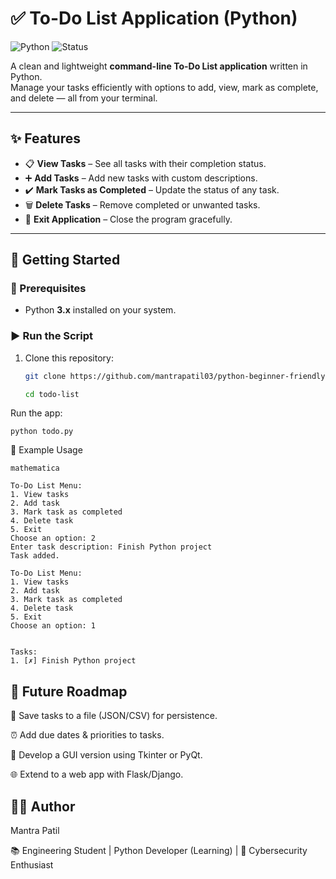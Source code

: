 # ✅ To-Do List Application (Python)

![Python](https://img.shields.io/badge/Python-3.x-blue?logo=python)
![Status](https://img.shields.io/badge/Status-Active-success)



A clean and lightweight **command-line To-Do List application** written in Python.  
Manage your tasks efficiently with options to add, view, mark as complete, and delete — all from your terminal.  

---

## ✨ Features
- 📋 **View Tasks** – See all tasks with their completion status.  
- ➕ **Add Tasks** – Add new tasks with custom descriptions.  
- ✔️ **Mark Tasks as Completed** – Update the status of any task.  
- 🗑️ **Delete Tasks** – Remove completed or unwanted tasks.  
- 🚪 **Exit Application** – Close the program gracefully.  

---

## 🚀 Getting Started

### 🔧 Prerequisites
- Python **3.x** installed on your system.

### ▶️ Run the Script
1. Clone this repository:
   ```bash
   git clone https://github.com/mantrapatil03/python-beginner-friendly-projects/todo-list.git
   
   cd todo-list
   
Run the app:
```
python todo.py
```

📌 Example Usage

```
mathematica

To-Do List Menu:
1. View tasks
2. Add task
3. Mark task as completed
4. Delete task
5. Exit
Choose an option: 2
Enter task description: Finish Python project
Task added.

To-Do List Menu:
1. View tasks
2. Add task
3. Mark task as completed
4. Delete task
5. Exit
Choose an option: 1


Tasks:
1. [✗] Finish Python project
```

## 🔮 Future Roadmap

💾 Save tasks to a file (JSON/CSV) for persistence.

⏰ Add due dates & priorities to tasks.

🎨 Develop a GUI version using Tkinter or PyQt.

🌐 Extend to a web app with Flask/Django.

## 👨‍💻 Author

Mantra Patil

📚 Engineering Student | Python Developer (Learning) | 🔐 Cybersecurity Enthusiast
